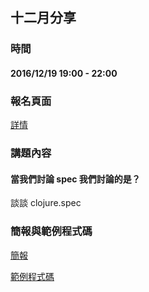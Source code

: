 ## 十二月分享

### 時間

#### 2016/12/19 19:00 - 22:00

### 報名頁面

[詳情](https://www.meetup.com/Clojure-tw/events/235951132/)

### 講題內容

#### 當我們討論 spec 我們討論的是？

談談 clojure.spec

### 簡報與範例程式碼

[簡報](https://lovecankill.com/talks/intro-spec.html)

[範例程式碼](https://github.com/cataska/spec-talks/blob/master/src/spec_talks/intro.clj)
